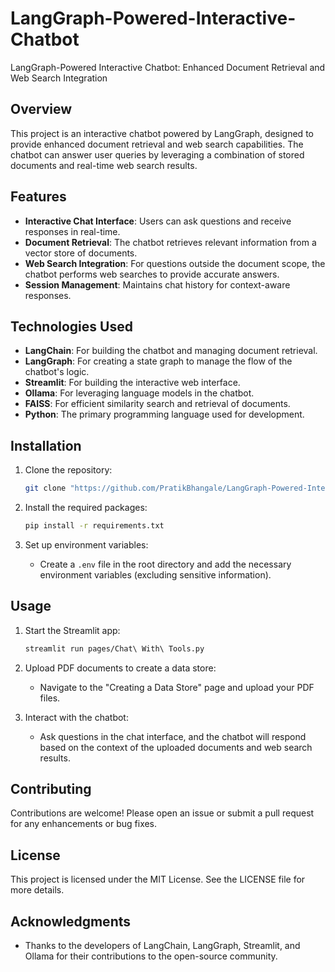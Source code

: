 # LangGraph-Powered-Interactive-Chatbot
LangGraph-Powered Interactive Chatbot: Enhanced Document Retrieval and Web Search Integration

## Overview
This project is an interactive chatbot powered by LangGraph, designed to provide enhanced document retrieval and web search capabilities. The chatbot can answer user queries by leveraging a combination of stored documents and real-time web search results.

## Features
- **Interactive Chat Interface**: Users can ask questions and receive responses in real-time.
- **Document Retrieval**: The chatbot retrieves relevant information from a vector store of documents.
- **Web Search Integration**: For questions outside the document scope, the chatbot performs web searches to provide accurate answers.
- **Session Management**: Maintains chat history for context-aware responses.

## Technologies Used
- **LangChain**: For building the chatbot and managing document retrieval.
- **LangGraph**: For creating a state graph to manage the flow of the chatbot's logic.
- **Streamlit**: For building the interactive web interface.
- **Ollama**: For leveraging language models in the chatbot.
- **FAISS**: For efficient similarity search and retrieval of documents.
- **Python**: The primary programming language used for development.

## Installation
1. Clone the repository:
   ```bash
   git clone "https://github.com/PratikBhangale/LangGraph-Powered-Interactive-Chatbot.git"
   ```

2. Install the required packages:
   ```bash
   pip install -r requirements.txt
   ```

3. Set up environment variables:
   - Create a `.env` file in the root directory and add the necessary environment variables (excluding sensitive information).

## Usage
1. Start the Streamlit app:
   ```bash
   streamlit run pages/Chat\ With\ Tools.py
   ```

2. Upload PDF documents to create a data store:
   - Navigate to the "Creating a Data Store" page and upload your PDF files.

3. Interact with the chatbot:
   - Ask questions in the chat interface, and the chatbot will respond based on the context of the uploaded documents and web search results.

## Contributing
Contributions are welcome! Please open an issue or submit a pull request for any enhancements or bug fixes.

## License
This project is licensed under the MIT License. See the LICENSE file for more details.

## Acknowledgments
- Thanks to the developers of LangChain, LangGraph, Streamlit, and Ollama for their contributions to the open-source community.
